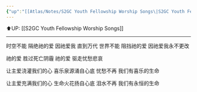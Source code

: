 ```yaml
---
{"up":"[[Atlas/Notes/S2GC Youth Fellowship Worship Songs\|S2GC Youth Fellowship Worship Songs]]","dg-publish":true,"permalink":"/atlas/notes/yf-hymn-song-146/","dgPassFrontmatter":true}
---
```


⬆️UP: [[S2GC Youth Fellowship Worship Songs]]

---

时空不能 隔绝祂的爱
因祂爱我 直到万代
世界不能 阻挡祂的爱
因祂爱我永不更改

祂的爱 胜过死亡阴霾
祂的爱 驱走忧愁悲哀

让主爱浇灌我们的心
喜乐泉源涌自心底
忧愁不再 我们有喜乐的生命

让主爱充满我们的心
生命火花扬自心底
泪水不再 我们有永恒的生命